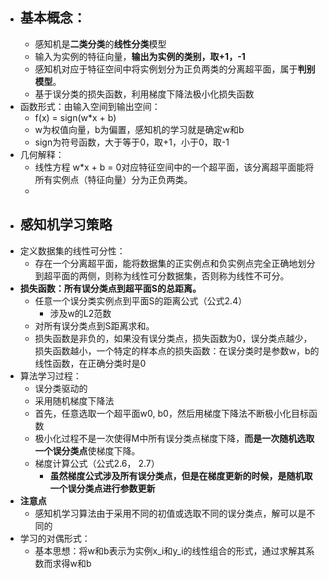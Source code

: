 - ## 基本概念：
	- 感知机是**二类分类**的**线性分类**模型
	- 输入为实例的特征向量，**输出为实例的类别，取+1，-1**
	- 感知机对应于特征空间中将实例划分为正负两类的分离超平面，属于**判别模型**。
	- 基于误分类的损失函数，利用梯度下降法极小化损失函数
- 函数形式：由输入空间到输出空间：
	- f(x) = sign(w*x + b)
	- w为权值向量，b为偏置，感知机的学习就是确定w和b
	- sign为符号函数，大于等于0，取+1，小于0，取-1
- 几何解释：
	- 线性方程 w*x + b = 0对应特征空间中的一个超平面，该分离超平面能将所有实例点（特征向量）分为正负两类。
	-
- ## 感知机学习策略
- 定义数据集的线性可分性：
	- 存在一个分离超平面，能将数据集的正实例点和负实例点完全正确地划分到超平面的两侧，则称为线性可分数据集，否则称为线性不可分。
- **损失函数：所有误分类点到超平面S的总距离。**
	- 任意一个误分类实例点到平面S的距离公式（公式2.4）
		- 涉及w的L2范数
	- 对所有误分类点到S距离求和。
	- 损失函数是非负的，如果没有误分类点，损失函数为0，误分类点越少，损失函数越小，一个特定的样本点的损失函数：在误分类时是参数w，b的线性函数，在正确分类时是0
- 算法学习过程：
	- 误分类驱动的
	- 采用随机梯度下降法
	- 首先，任意选取一个超平面w0, b0，然后用梯度下降法不断极小化目标函数
	- 极小化过程不是一次使得M中所有误分类点梯度下降，**而是一次随机选取一个误分类点**使梯度下降。
	- 梯度计算公式（公式2.6， 2.7）
		- **虽然梯度公式涉及所有误分类点，但是在梯度更新的时候，是随机取一个误分类点进行参数更新**
- **注意点**
	- 感知机学习算法由于采用不同的初值或选取不同的误分类点，解可以是不同的
- 学习的对偶形式：
	- 基本思想：将w和b表示为实例x_i和y_i的线性组合的形式，通过求解其系数而求得w和b